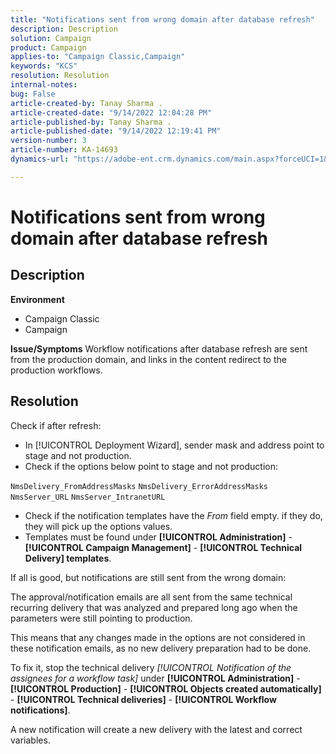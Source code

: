 ```yaml
---
title: "Notifications sent from wrong domain after database refresh"
description: Description
solution: Campaign
product: Campaign
applies-to: "Campaign Classic,Campaign"
keywords: "KCS"
resolution: Resolution
internal-notes: 
bug: False
article-created-by: Tanay Sharma .
article-created-date: "9/14/2022 12:04:28 PM"
article-published-by: Tanay Sharma .
article-published-date: "9/14/2022 12:19:41 PM"
version-number: 3
article-number: KA-14693
dynamics-url: "https://adobe-ent.crm.dynamics.com/main.aspx?forceUCI=1&pagetype=entityrecord&etn=knowledgearticle&id=a95eeb5e-2534-ed11-9db1-002248086735"

---
```

# Notifications sent from wrong domain after database refresh

## Description

<b>Environment</b>
- Campaign Classic
- Campaign



<b>Issue/Symptoms</b>
Workflow notifications after database refresh are sent from the production domain, and links in the content redirect to the production workflows.


## Resolution


Check if after refresh:

- In [!UICONTROL Deployment Wizard], sender mask and address point to stage and not production.
- Check if the options below point to stage and not production:


`NmsDelivery_FromAddressMasks`
`NmsDelivery_ErrorAddressMasks`
`NmsServer_URL`
`NmsServer_IntranetURL`



- Check if the notification templates have the *From* field empty. if they do, they will pick up the options values.
- Templates must be found under <b>[!UICONTROL Administration]</b> - <b>[!UICONTROL Campaign Management]</b> - <b>[!UICONTROL Technical Delivery] templates</b>.




If all is good, but notifications are still sent from the wrong domain:

The approval/notification emails are all sent from the same technical recurring delivery that was analyzed and prepared long ago when the parameters were still pointing to production.

This means that any changes made in the options are not considered in these notification emails, as no new delivery preparation had to be done.

To fix it, stop the technical delivery *[!UICONTROL Notification of the assignees for a workflow task]* under <b>[!UICONTROL Administration]</b> - <b>[!UICONTROL Production]</b> - <b>[!UICONTROL Objects created automatically]</b> - <b>[!UICONTROL Technical deliveries]</b> - <b>[!UICONTROL Workflow notifications]</b>.

A new notification will create a new delivery with the latest and correct variables.


